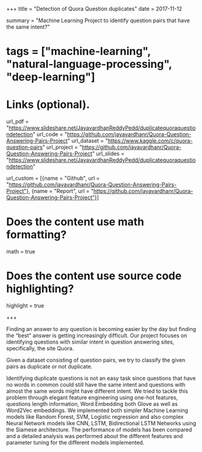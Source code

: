 +++
title = "Detection of Quora Question duplicates"
date = 2017-11-12

 summary = "Machine Learning Project to identify question pairs that have the same intent?"

 # tags = ["machine-learning", "natural-language-processing", "deep-learning"]

# Links (optional).
url_pdf = "https://www.slideshare.net/JayavardhanReddyPedd/duplicatequoraquestiondetection"
url_code = "https://github.com/jayavardhanr/Quora-Question-Answering-Pairs-Project"
url_dataset = "https://www.kaggle.com/c/quora-question-pairs"
url_project = "https://github.com/jayavardhanr/Quora-Question-Answering-Pairs-Project"
url_slides = "https://www.slideshare.net/JayavardhanReddyPedd/duplicatequoraquestiondetection"

 url_custom = [{name = "Github", url = "https://github.com/jayavardhanr/Quora-Question-Answering-Pairs-Project"},
{name = "Report", url = "https://github.com/jayavardhanr/Quora-Question-Answering-Pairs-Project"}]

# Does the content use math formatting?
 math = true

# Does the content use source code highlighting?
 highlight = true

+++

Finding an answer to any question is becoming easier by the day but finding the “best” answer is getting increasingly difficult. Our project focuses on identifying questions with similar intent in question answering sites, specifically, the site Quora. 

Given a dataset consisting of question pairs, we try to classify the given pairs as duplicate or not duplicate. 

Identifying duplicate questions is not an easy task since questions that have no words in common could still have the same intent and questions with almost the same words might have different intent. We tried to tackle this problem through elegant feature engineering using one-hot features, questions length information, Word Embedding both Glove as well as Word2Vec embeddings. We implemented both simpler Machine Learning models like Random Forest, SVM, Logistic regression and also complex Neural Network models like CNN, LSTM, Bidirectional LSTM Networks using the Siamese architecture. The performance of models has been compared and a detailed analysis was performed about the different features and parameter tuning for the different models implemented.

